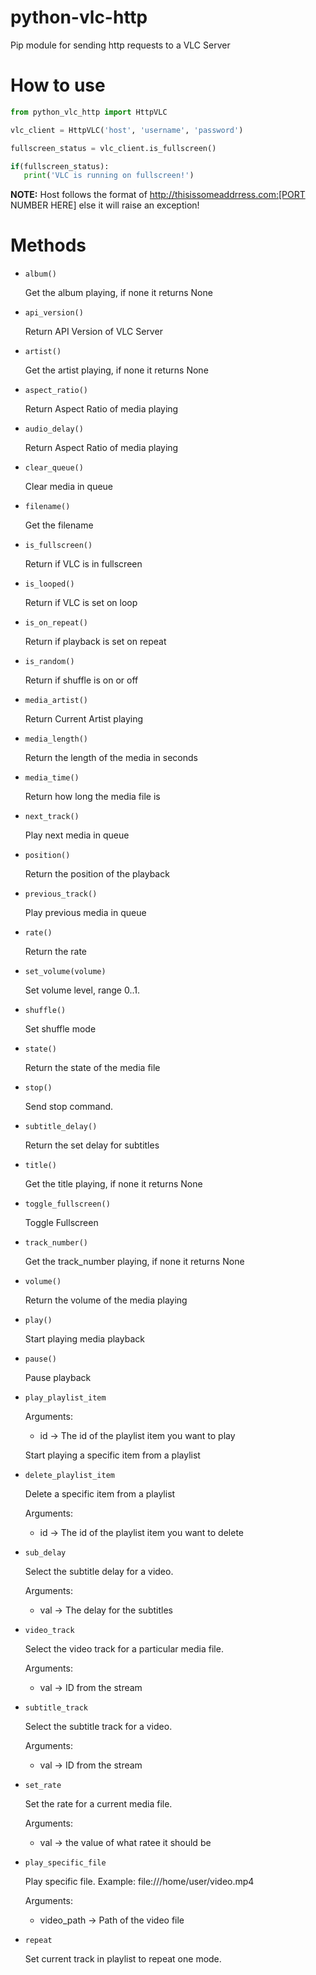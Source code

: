# python-vlc-http
Pip module for sending http requests to a VLC Server

# How to use

```python
from python_vlc_http import HttpVLC

vlc_client = HttpVLC('host', 'username', 'password')

fullscreen_status = vlc_client.is_fullscreen()

if(fullscreen_status):
   print('VLC is running on fullscreen!')

```

**NOTE:** Host follows the format of http://thisissomeaddrress.com:[PORT NUMBER HERE] else it will raise an exception!


# Methods
 
 
* `album()`

    Get the album playing, if none it returns None

* `api_version()`

    Return API Version of VLC Server

* `artist()`

    Get the artist playing, if none it returns None

* `aspect_ratio()`

    Return Aspect Ratio of media playing

* `audio_delay()`

    Return Aspect Ratio of media playing

* `clear_queue()`

    Clear media in queue

* `filename()`

    Get the filename

* `is_fullscreen()`

    Return if VLC is in fullscreen

* `is_looped()`

    Return if VLC is set on loop
    
* `is_on_repeat()`

    Return if playback is set on repeat

* `is_random()`

    Return if shuffle is on or off

* `media_artist()`

    Return Current Artist playing

* `media_length()`

    Return the length of the media in seconds

* `media_time()`

    Return how long the media file is

* `next_track()`

    Play next media in queue

* `position()`

    Return the position of the playback

* `previous_track()`

    Play previous media in queue

* `rate()`

    Return the rate

* `set_volume(volume)`

    Set volume level, range 0..1.

* `shuffle()`

    Set shuffle mode

* `state()`

    Return the state of the media file

* `stop()`

    Send stop command.

* `subtitle_delay()`

    Return the set delay for subtitles

* `title()`

    Get the title playing, if none it returns None
    
* `toggle_fullscreen()`

    Toggle Fullscreen

* `track_number()`

    Get the track_number playing, if none it returns None

* `volume()`

    Return the volume of the media playing
    
* `play()`

    Start playing media playback

* `pause()`

    Pause playback
    
* `play_playlist_item`
    
    Arguments: 
    
     * id -> The id of the playlist item you want to play

    Start playing a specific item from a playlist
    
*  `delete_playlist_item`

     Delete a specific item from a playlist

     Arguments: 
    
     * id -> The id of the playlist item you want to delete
     
*  `sub_delay`

     Select the subtitle delay for a video.

     Arguments: 
    
     * val -> The delay for the subtitles
     
 *  `video_track`

     Select the video track for a particular media file.

     Arguments: 
    
     * val -> ID from the stream
     
 *  `subtitle_track`

     Select the subtitle track for a video.

     Arguments: 
    
     * val -> ID from the stream
     
 *  `set_rate`

     Set the rate for a current media file.

     Arguments: 
    
     * val -> the value of what ratee it should be

* `play_specific_file`

   Play specific file. Example: file:///home/user/video.mp4

   Arguments:

    * video_path -> Path of the video file
 
* `repeat`
  
   Set current track in playlist to repeat one mode.
   
